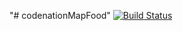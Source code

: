 "# codenationMapFood" 
[![Build Status](https://travis-ci.com/britalodev/codenationMapFood.svg?branch=master)](https://travis-ci.com/britalodev/codenationMapFood)
